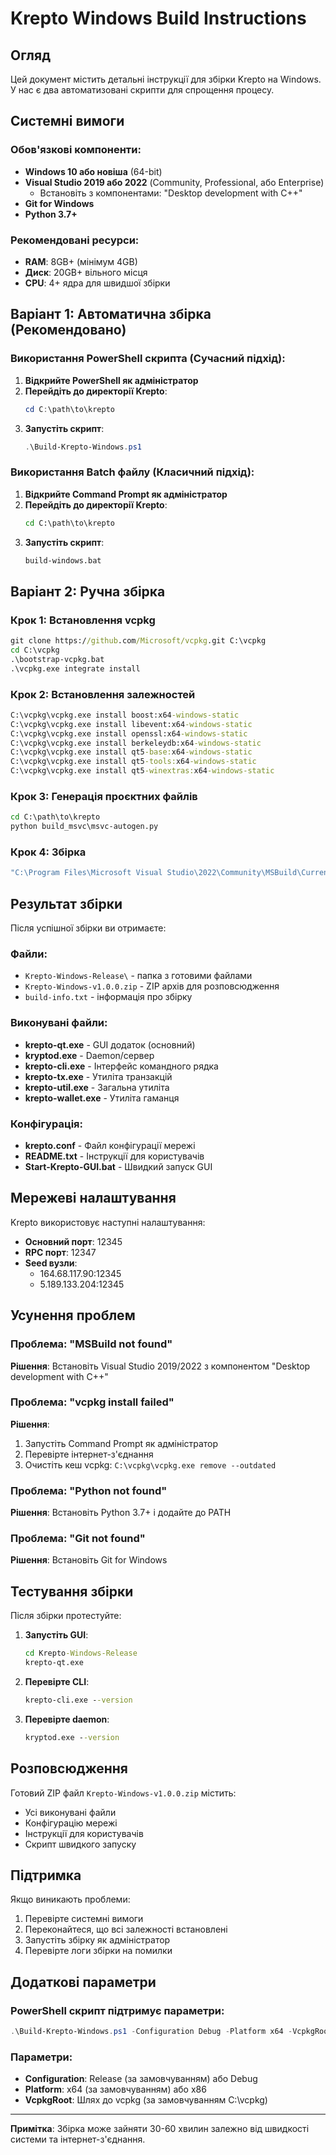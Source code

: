 # Krepto Windows Build Instructions

## Огляд

Цей документ містить детальні інструкції для збірки Krepto на Windows. У нас є два автоматизовані скрипти для спрощення процесу.

## Системні вимоги

### Обов'язкові компоненти:
- **Windows 10 або новіша** (64-bit)
- **Visual Studio 2019 або 2022** (Community, Professional, або Enterprise)
  - Встановіть з компонентами: "Desktop development with C++"
- **Git for Windows**
- **Python 3.7+**

### Рекомендовані ресурси:
- **RAM**: 8GB+ (мінімум 4GB)
- **Диск**: 20GB+ вільного місця
- **CPU**: 4+ ядра для швидшої збірки

## Варіант 1: Автоматична збірка (Рекомендовано)

### Використання PowerShell скрипта (Сучасний підхід):

1. **Відкрийте PowerShell як адміністратор**
2. **Перейдіть до директорії Krepto**:
   ```powershell
   cd C:\path\to\krepto
   ```
3. **Запустіть скрипт**:
   ```powershell
   .\Build-Krepto-Windows.ps1
   ```

### Використання Batch файлу (Класичний підхід):

1. **Відкрийте Command Prompt як адміністратор**
2. **Перейдіть до директорії Krepto**:
   ```cmd
   cd C:\path\to\krepto
   ```
3. **Запустіть скрипт**:
   ```cmd
   build-windows.bat
   ```

## Варіант 2: Ручна збірка

### Крок 1: Встановлення vcpkg

```cmd
git clone https://github.com/Microsoft/vcpkg.git C:\vcpkg
cd C:\vcpkg
.\bootstrap-vcpkg.bat
.\vcpkg.exe integrate install
```

### Крок 2: Встановлення залежностей

```cmd
C:\vcpkg\vcpkg.exe install boost:x64-windows-static
C:\vcpkg\vcpkg.exe install libevent:x64-windows-static
C:\vcpkg\vcpkg.exe install openssl:x64-windows-static
C:\vcpkg\vcpkg.exe install berkeleydb:x64-windows-static
C:\vcpkg\vcpkg.exe install qt5-base:x64-windows-static
C:\vcpkg\vcpkg.exe install qt5-tools:x64-windows-static
C:\vcpkg\vcpkg.exe install qt5-winextras:x64-windows-static
```

### Крок 3: Генерація проєктних файлів

```cmd
cd C:\path\to\krepto
python build_msvc\msvc-autogen.py
```

### Крок 4: Збірка

```cmd
"C:\Program Files\Microsoft Visual Studio\2022\Community\MSBuild\Current\Bin\MSBuild.exe" build_msvc\bitcoin.sln -property:Configuration=Release -property:Platform=x64 -maxCpuCount
```

## Результат збірки

Після успішної збірки ви отримаєте:

### Файли:
- `Krepto-Windows-Release\` - папка з готовими файлами
- `Krepto-Windows-v1.0.0.zip` - ZIP архів для розповсюдження
- `build-info.txt` - інформація про збірку

### Виконувані файли:
- **krepto-qt.exe** - GUI додаток (основний)
- **kryptod.exe** - Daemon/сервер
- **krepto-cli.exe** - Інтерфейс командного рядка
- **krepto-tx.exe** - Утиліта транзакцій
- **krepto-util.exe** - Загальна утиліта
- **krepto-wallet.exe** - Утиліта гаманця

### Конфігурація:
- **krepto.conf** - Файл конфігурації мережі
- **README.txt** - Інструкції для користувачів
- **Start-Krepto-GUI.bat** - Швидкий запуск GUI

## Мережеві налаштування

Krepto використовує наступні налаштування:
- **Основний порт**: 12345
- **RPC порт**: 12347
- **Seed вузли**: 
  - 164.68.117.90:12345
  - 5.189.133.204:12345

## Усунення проблем

### Проблема: "MSBuild not found"
**Рішення**: Встановіть Visual Studio 2019/2022 з компонентом "Desktop development with C++"

### Проблема: "vcpkg install failed"
**Рішення**: 
1. Запустіть Command Prompt як адміністратор
2. Перевірте інтернет-з'єднання
3. Очистіть кеш vcpkg: `C:\vcpkg\vcpkg.exe remove --outdated`

### Проблема: "Python not found"
**Рішення**: Встановіть Python 3.7+ і додайте до PATH

### Проблема: "Git not found"
**Рішення**: Встановіть Git for Windows

## Тестування збірки

Після збірки протестуйте:

1. **Запустіть GUI**:
   ```cmd
   cd Krepto-Windows-Release
   krepto-qt.exe
   ```

2. **Перевірте CLI**:
   ```cmd
   krepto-cli.exe --version
   ```

3. **Перевірте daemon**:
   ```cmd
   kryptod.exe --version
   ```

## Розповсюдження

Готовий ZIP файл `Krepto-Windows-v1.0.0.zip` містить:
- Усі виконувані файли
- Конфігурацію мережі
- Інструкції для користувачів
- Скрипт швидкого запуску

## Підтримка

Якщо виникають проблеми:
1. Перевірте системні вимоги
2. Переконайтеся, що всі залежності встановлені
3. Запустіть збірку як адміністратор
4. Перевірте логи збірки на помилки

## Додаткові параметри

### PowerShell скрипт підтримує параметри:
```powershell
.\Build-Krepto-Windows.ps1 -Configuration Debug -Platform x64 -VcpkgRoot "D:\vcpkg"
```

### Параметри:
- **Configuration**: Release (за замовчуванням) або Debug
- **Platform**: x64 (за замовчуванням) або x86
- **VcpkgRoot**: Шлях до vcpkg (за замовчуванням C:\vcpkg)

---

**Примітка**: Збірка може зайняти 30-60 хвилин залежно від швидкості системи та інтернет-з'єднання. 